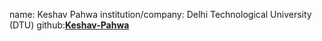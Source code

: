 name: Keshav Pahwa
institution/company: Delhi Technological University (DTU)
github:[**Keshav-Pahwa**](https://github.com/Keshav-Pahwa)
